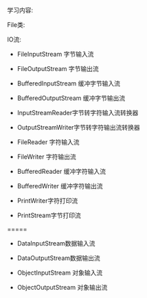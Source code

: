 学习内容:

File类:

IO流:
- FileInputStream 字节输入流
- FileOutputStream 字节输出流
- BufferedInputStream 缓冲字节输入流
- BufferedOutputStream 缓冲字节输出流



- InputStreamReader字节转字符输入流转换器
- OutputStreamWriter字节转字符输出流转换器



- FileReader 字符输入流
- FileWriter 字符输出流
- BufferedReader 缓冲字符输入流
- BufferedWriter 缓冲字符输出流



- PrintWriter字符打印流
- PrintStream字节打印流

=====



- DataInputStream数据输入流
- DataOutputStream数据输出流





- ObjectInputStream 对象输入流
- ObjectOutputStream 对象输出流